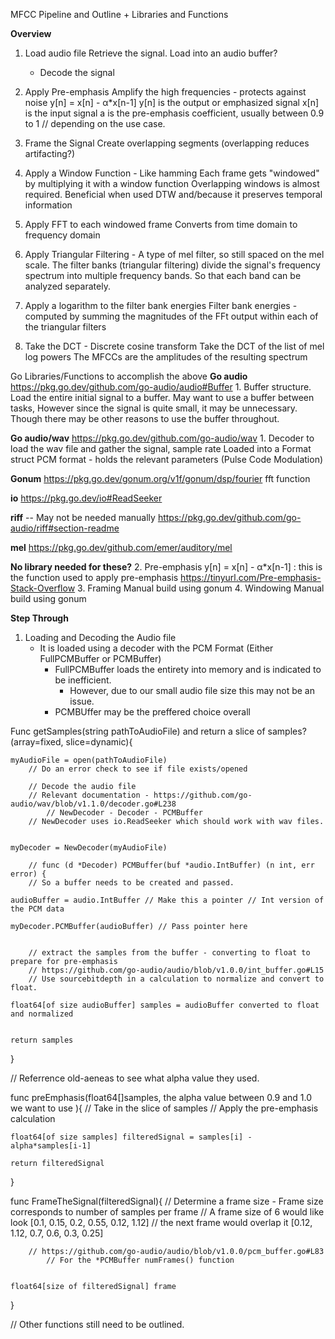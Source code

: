MFCC Pipeline and Outline + Libraries and Functions

__Overview__
1. Load audio file
    Retrieve the signal. Load into an audio buffer?
    - Decode the signal

2. Apply Pre-emphasis
    Amplify the high frequencies - protects against noise
	y[n] = x[n] - α*x[n-1]
		y[n] is the output or emphasized signal
		x[n] is the input signal
		a is the pre-emphasis coefficient, usually between 0.9 to 1
			// depending on the use case.
3. Frame the Signal
        Create overlapping segments (overlapping reduces artifacting?)
4. Apply a Window Function - Like hamming
        Each frame gets "windowed" by multiplying it with a window function
	    Overlapping windows is almost required. Beneficial when used DTW
	    and/because it preserves temporal information
5. Apply FFT to each windowed frame
        Converts from time domain to frequency domain
6. Apply Triangular Filtering - A type of mel filter, so still spaced on the mel scale.
        The filter banks (triangular filtering) divide the signal's frequency spectrum into multiple frequency bands.
        So that each band can be analyzed separately.
7. Apply a logarithm to the filter bank energies
        Filter bank energies - computed by summing the magnitudes of the FFt output within each of the triangular filters
8. Take the DCT - Discrete cosine transform
        Take the DCT of the list of mel log powers
        The MFCCs are the amplitudes of the resulting spectrum




Go Libraries/Functions to accomplish the above
__Go audio__
https://pkg.go.dev/github.com/go-audio/audio#Buffer
    1. Buffer structure. Load the entire initial signal to a buffer.
	May want to use a buffer between tasks, However since the signal
	is quite small, it may be unnecessary. Though there may be other
	reasons to use the buffer throughout.


__Go audio/wav__
https://pkg.go.dev/github.com/go-audio/wav
    1. Decoder to load the wav file and gather the signal, sample rate
            Loaded into a Format struct
            PCM format - holds the relevant parameters (Pulse Code Modulation)
	
__Gonum__
https://pkg.go.dev/gonum.org/v1f/gonum/dsp/fourier
        fft function

__io__
https://pkg.go.dev/io#ReadSeeker

__riff__ -- May not be needed manually
https://pkg.go.dev/github.com/go-audio/riff#section-readme

__mel__
https://pkg.go.dev/github.com/emer/auditory/mel


__No library needed for these?__
    2. Pre-emphasis
        y[n] = x[n] - α*x[n-1] : this is the function used to apply pre-emphasis
		https://tinyurl.com/Pre-emphasis-Stack-Overflow
	    3. Framing
		    Manual build using gonum
	    4. Windowing
		    Manual build using gonum


__Step Through__

1. Loading and Decoding the Audio file
    - It is loaded using a decoder with the PCM Format (Either FullPCMBuffer or PCMBuffer)
        - FullPCMBuffer loads the entirety into memory and is indicated to be inefficient.
            - However, due to our small audio file size this may not be an issue.
        - PCMBUffer may be the preffered choice overall

Func getSamples(string pathToAudioFile) and return a slice of samples? (array=fixed, slice=dynamic){  
    
    myAudioFile = open(pathToAudioFile)
        // Do an error check to see if file exists/opened
        
        // Decode the audio file
        // Relevant documentation - https://github.com/go-audio/wav/blob/v1.1.0/decoder.go#L238
            // NewDecoder - Decoder - PCMBuffer
        // NewDecoder uses io.ReadSeeker which should work with wav files.


    myDecoder = NewDecoder(myAudioFile)

        // func (d *Decoder) PCMBuffer(buf *audio.IntBuffer) (n int, err error) {
        // So a buffer needs to be created and passed.

    audioBuffer = audio.IntBuffer // Make this a pointer // Int version of the PCM data

    myDecoder.PCMBuffer(audioBuffer) // Pass pointer here


        // extract the samples from the buffer - converting to float to prepare for pre-emphasis
        // https://github.com/go-audio/audio/blob/v1.0.0/int_buffer.go#L15
        // Use sourcebitdepth in a calculation to normalize and convert to float.

    float64[of size audioBuffer] samples = audioBuffer converted to float and normalized


    return samples

}

// Referrence old-aeneas to see what alpha value they used.

func preEmphasis(float64[]samples, the alpha value between 0.9 and 1.0 we want to use ){
        // Take in the slice of samples
        // Apply the pre-emphasis calculation

    float64[of size samples] filteredSignal = samples[i] - alpha*samples[i-1]

    return filteredSignal
}


func FrameTheSignal(filteredSignal){
        // Determine a frame size - Frame size corresponds to number of samples per frame
        // A frame size of 6 would like look [0.1, 0.15, 0.2, 0.55, 0.12, 1.12]
        // the next frame would overlap it                         [0.12, 1.12, 0.7, 0.6, 0.3, 0.25]

        // https://github.com/go-audio/audio/blob/v1.0.0/pcm_buffer.go#L83
            // For the *PCMBuffer numFrames() function 


    float64[size of filteredSignal] frame


}





// Other functions still need to be outlined.
